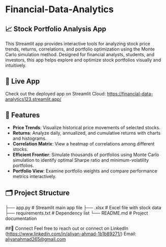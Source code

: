 # Financial-Data-Analytics
## 📈 Stock Portfolio Analysis App

This Streamlit app provides interactive tools for analyzing stock price trends, returns, correlations, and portfolio optimization using the Monte Carlo simulation method. Designed for financial analysts, students, and investors, this app helps explore and optimize stock portfolios visually and intuitively.

## 🚀 Live App

Check out the deployed app on Streamlit Cloud: https://financial-data-analytics123.streamlit.app/


## 🧰 Features

- **Price Trends**: Visualize historical price movements of selected stocks.
- **Returns**: Analyze daily, annualized, and cumulative returns with charts and histograms.
- **Correlation Matrix**: View a heatmap of correlations among different stocks.
- **Efficient Frontier**: Simulate thousands of portfolios using Monte Carlo simulation to identify optimal Sharpe ratio and minimum-volatility portfolios.
- **Portfolio View**: Examine portfolio weights and compare performance metrics interactively.

## 🗂️ Project Structure
├── app.py # Streamlit main app file
├── .xlsx # Excel file with stock data
├── requirements.txt # Dependency list
└── README.md # Project documentation

##🔗 Connect
Feel free to reach out or connect on LinkedIn (https://www.linkedin.com/in/aliyan-ahmad-1b1b89271/)
Email: aliyanahmad265@gmail.com
